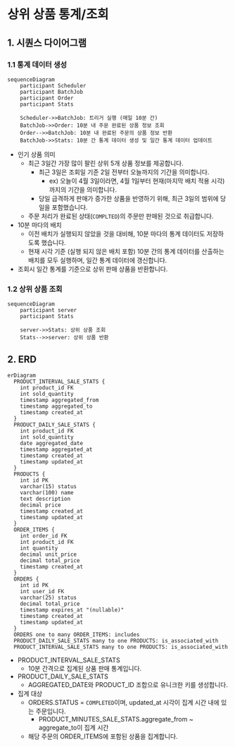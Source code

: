 # 상위 상품 통계/조회

## 1. 시퀀스 다이어그램

### 1.1 통계 데이터 생성
```mermaid
sequenceDiagram
    participant Scheduler
    participant BatchJob
    participant Order
    participant Stats

    Scheduler->>BatchJob: 트리거 실행 (매일 10분 간)
    BatchJob->>Order: 10분 내 주문 완료된 상품 정보 조회
    Order-->>BatchJob: 10분 내 완료된 주문의 상품 정보 반환
    BatchJob->>Stats: 10분 간 통계 데이터 생성 및 일간 통계 데이터 업데이트
```
- 인기 상품 의미 
  - 최근 3일간 가장 많이 팔린 상위 5개 상품 정보를 제공합니다.
    - 최근 3일은 조회일 기준 2일 전부터 오늘까지의 기간을 의미합니다.
      - ex) 오늘이 4월 3일이라면, 4월 1일부터 현재(마지막 배치 적용 시각)까지의 기간을 의미합니다.
    - 당일 급격하게 판매가 증가한 상품을 반영하기 위해, 최근 3일의 범위에 당일을 포함했습니다.
  - 주문 처리가 완료된 상태(`COMPLTED`)의 주문만 판매된 것으로 취급합니다.
- 10분 마다의 배치 
   - 이전 배치가 실행되지 않았을 것을 대비해, 10분 마다의 통계 데이터도 저장하도록 했습니다.
   - 현재 시각 기준 (실행 되지 않은 배치 포함) 10분 간의 통계 데이터를 산출하는 배치를 모두 실행하며, 일간 통계 데이터에 갱신합니다.
- 조회시 일간 통계를 기준으로 상위 판매 상품을 반환합니다.

### 1.2 상위 상품 조회
```mermaid
sequenceDiagram
    participant server
    participant Stats

    server->>Stats: 상위 상품 조회
    Stats-->>server: 상위 상품 반환
```

## 2. ERD
```mermaid
erDiagram
  PRODUCT_INTERVAL_SALE_STATS {
    int product_id FK
    int sold_quantity
    timestamp aggregated_from
    timestamp aggregated_to
    timestamp created_at
  }
  PRODUCT_DAILY_SALE_STATS {
    int product_id FK
    int sold_quantity
    date aggregated_date
    timestamp aggregated_at
    timestamp created_at
    timestamp updated_at
  }
  PRODUCTS {
    int id PK
    varchar(15) status
    varchar(100) name
    text description
    decimal price
    timestamp created_at
    timestamp updated_at
  }
  ORDER_ITEMS {
    int order_id FK
    int product_id FK
    int quantity
    decimal unit_price
    decimal total_price
    timestamp created_at
  }
  ORDERS {
    int id PK
    int user_id FK
    varchar(25) status
    decimal total_price
    timestamp expires_at "(nullable)"
    timestamp created_at
    timestamp updated_at
  }
  ORDERS one to many ORDER_ITEMS: includes
  PRODUCT_DAILY_SALE_STATS many to one PRODUCTS: is_associated_with
  PRODUCT_INTERVAL_SALE_STATS many to one PRODUCTS: is_associated_with
```
- PRODUCT_INTERVAL_SALE_STATS
  - 10분 간격으로 집계된 상품 판매 통계입니다.
- PRODUCT_DAILY_SALE_STATS
  - AGGREGATED_DATE와 PRODUCT_ID 조합으로 유니크한 키를 생성합니다.
- 집계 대상 
  - ORDERS.STATUS = `COMPLETED`이며, updated_at 시각이 집계 시간 내에 있는 주문입니다.
    - PRODUCT_MINUTES_SALE_STATS.aggregate_from ~ aggregate_to이 집계 시간
  - 해당 주문의 ORDER_ITEMS에 포함된 상품을 집계합니다.
